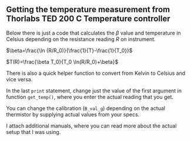 ## Getting the temperature measurement from Thorlabs TED 200 C Temperature controller

Below there is just a code that calculates the $\beta$ value and temperature in Celsius depending on the resistance reading $R$ on instrument.

$\beta=\frac{\ln (R/R_0)}{\frac{1}{T}-\frac{1}{T_0}}$

$T(R)=\frac{\beta T_0}{T_0 \ln(R/R_0)+\beta}$

There is also a quick helper function to convert from Kelvin to Celsius and vice versa.

In the last `print` statement, change just the value of the first argument in function `get_temp()`, where you enter the actual reading that you get.

You can change the calibration (`B_val_g`) depending on the actual thermistor by supplying actual values from your specs.

I attach additional manuals, where you can read more about the actual setup that I was using.
